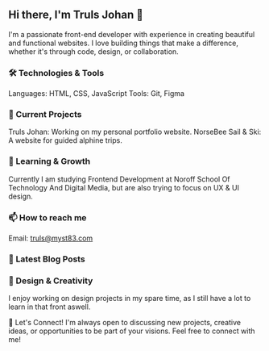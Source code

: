 ## Hi there, I'm Truls Johan 👋

I'm a passionate front-end developer with experience in creating beautiful and functional websites. I love building things that make a difference, whether it's through code, design, or collaboration.

### 🛠️ Technologies & Tools
Languages: HTML, CSS, JavaScript
Tools: Git, Figma

### 🔭 Current Projects
Truls Johan: Working on my personal portfolio website.
NorseBee Sail & Ski: A website for guided alphine trips.

### 🌱 Learning & Growth
Currently I am studying Frontend Development at Noroff School Of Technology And Digital Media, but are also trying to focus on UX & UI design.


### 📫 How to reach me
Email: truls@myst83.com

### 📝 Latest Blog Posts

### 🎨 Design & Creativity
I enjoy working on design projects in my spare time, as I still have a lot to learn in that front aswell.

🤝 Let's Connect!
I'm always open to discussing new projects, creative ideas, or opportunities to be part of your visions. Feel free to connect with me!
